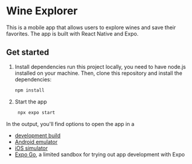 Wine Explorer
=============
This is a mobile app that allows users to explore wines and save their favorites. The app is built with React Native and Expo.


## Get started

1. Install dependencies
  run this project locally, you need to have node.js installed on your machine. Then, clone this repository and install the dependencies:

   ```bash
   npm install
   ```

2. Start the app

   ```bash
    npx expo start
   ```

In the output, you'll find options to open the app in a

- [development build](https://docs.expo.dev/develop/development-builds/introduction/)
- [Android emulator](https://docs.expo.dev/workflow/android-studio-emulator/)
- [iOS simulator](https://docs.expo.dev/workflow/ios-simulator/)
- [Expo Go](https://expo.dev/go), a limited sandbox for trying out app development with Expo
